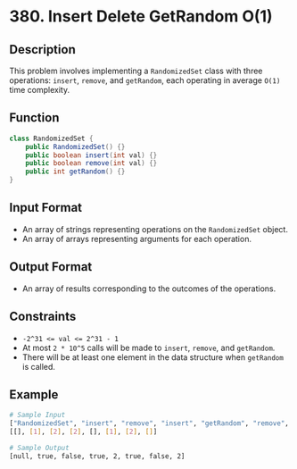 # 380. Insert Delete GetRandom O(1)

## Description

This problem involves implementing a `RandomizedSet` class with three operations: `insert`, `remove`, and `getRandom`, each operating in average `O(1)` time complexity.

## Function

```java
class RandomizedSet {
    public RandomizedSet() {}
    public boolean insert(int val) {}
    public boolean remove(int val) {}
    public int getRandom() {}
}
```

## Input Format

- An array of strings representing operations on the `RandomizedSet` object.
- An array of arrays representing arguments for each operation.

## Output Format

- An array of results corresponding to the outcomes of the operations.

## Constraints

- `-2^31 <= val <= 2^31 - 1`
- At most `2 * 10^5` calls will be made to `insert`, `remove`, and `getRandom`.
- There will be at least one element in the data structure when `getRandom` is called.

## Example

```bash
# Sample Input
["RandomizedSet", "insert", "remove", "insert", "getRandom", "remove", "insert", "getRandom"]
[[], [1], [2], [2], [], [1], [2], []]

# Sample Output
[null, true, false, true, 2, true, false, 2]
```

